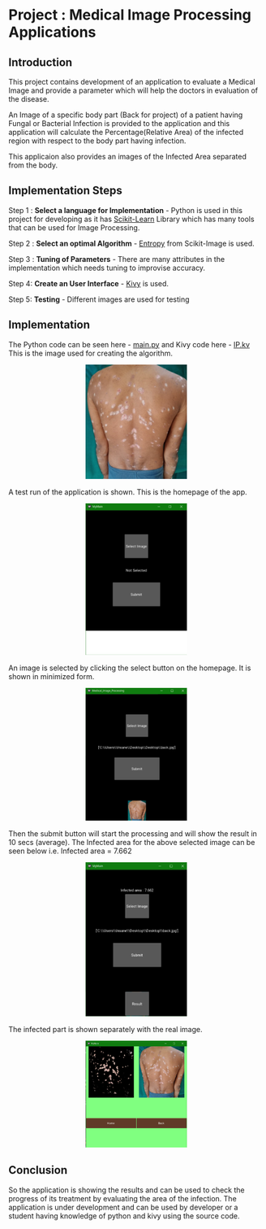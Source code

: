 # <!-- BLOG-POST-LIST:START  -->Project : Medical Image Processing Applications<!-- BLOG-POST-LIST:END  --> 

## **Introduction** 

This project contains development of an application to evaluate a Medical Image and provide a parameter which will help the doctors in evaluation of the disease.

An Image of a specific body part (Back for project) of a patient having Fungal or Bacterial Infection is provided to the application and this application will calculate the Percentage(Relative Area) of the infected region with respect to the body part having infection.

This applicaion also provides an images of the Infected Area separated from the body.

## **Implementation Steps** 

Step 1 : **Select a language for Implementation** - Python is used in this project for developing as it has [Scikit-Learn](https://scikit-learn.org/stable/) Library which has many tools that can be used for Image Processing.

Step 2 : **Select an optimal Algorithm** - [Entropy](https://scikit-image.org/docs/dev/auto_examples/filters/plot_entropy.html) from Scikit-Image is used.

Step 3 : **Tuning of Parameters** - There are many attributes in the implementation which needs tuning to improvise accuracy.

Step 4: **Create an User Interface** - [Kivy](https://kivy.org/#home) is used. 

Step 5: **Testing** -  Different images are used for testing 

## **Implementation** 
The Python code can be seen here - [main.py](main.py) and Kivy code here - [IP.kv](IP.kv) 
This is the image used for creating the algorithm.

<p align="center">
  <img src="https://github.com/B19EE075/Design-Project/blob/6ab09269da55fa3669f0759cc4a2b52e91a866e2/Assets/back.jpg" width="200" title="hover text">
  
</p>

A test run of the application is shown.
This is the homepage of the app.

<p align="center">
  <img src="https://github.com/B19EE075/Design-Project/blob/f3b0809153f92181a6eb2571e8188bcded7076ba/Assets/1.png" width="200" title="hover text">

An image is selected by clicking the select button on the homepage. It is shown in minimized form.
  
<p align="center">
  <img src="https://github.com/B19EE075/Design-Project/blob/86e7332b571733679d8e8bf4d0a7c6d4f5617e27/Assets/3.png" width="200" title="hover text">

Then the submit button will start the processing and will show the result in 10 secs (average).
The Infected area for the above selected image can be seen below i.e. Infected area = 7.662
<p align="center">
  <img src="https://github.com/B19EE075/Design-Project/blob/86e7332b571733679d8e8bf4d0a7c6d4f5617e27/Assets/4.png" width="200" title="hover text">

The infected part is shown separately with the real image.
<p align="center">
  <img src="https://github.com/B19EE075/Design-Project/blob/86e7332b571733679d8e8bf4d0a7c6d4f5617e27/Assets/5.png" width="200" title="hover text">
  
## **Conclusion**  
So the application is showing the results and can be used to check the progress of its treatment by evaluating the area of the infection.
The application is under development and can be used by developer or a student having knowledge of python and kivy using the source code.
  
  
  
  
  
  
  

